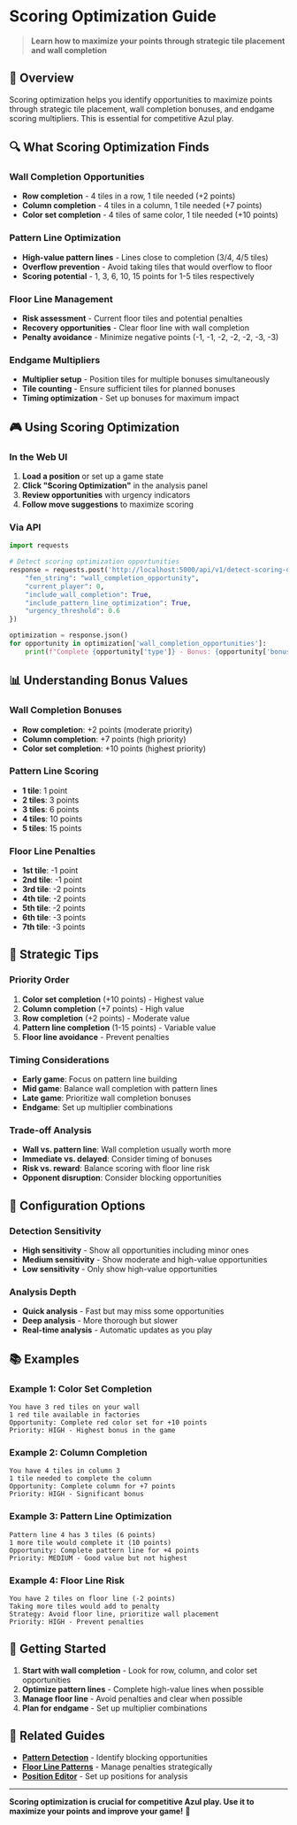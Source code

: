# Scoring Optimization Guide

> **Learn how to maximize your points through strategic tile placement and wall completion**

## 🎯 **Overview**

Scoring optimization helps you identify opportunities to maximize points through strategic tile placement, wall completion bonuses, and endgame scoring multipliers. This is essential for competitive Azul play.

## 🔍 **What Scoring Optimization Finds**

### **Wall Completion Opportunities**
- **Row completion** - 4 tiles in a row, 1 tile needed (+2 points)
- **Column completion** - 4 tiles in a column, 1 tile needed (+7 points)
- **Color set completion** - 4 tiles of same color, 1 tile needed (+10 points)

### **Pattern Line Optimization**
- **High-value pattern lines** - Lines close to completion (3/4, 4/5 tiles)
- **Overflow prevention** - Avoid taking tiles that would overflow to floor
- **Scoring potential** - 1, 3, 6, 10, 15 points for 1-5 tiles respectively

### **Floor Line Management**
- **Risk assessment** - Current floor tiles and potential penalties
- **Recovery opportunities** - Clear floor line with wall completion
- **Penalty avoidance** - Minimize negative points (-1, -1, -2, -2, -2, -3, -3)

### **Endgame Multipliers**
- **Multiplier setup** - Position tiles for multiple bonuses simultaneously
- **Tile counting** - Ensure sufficient tiles for planned bonuses
- **Timing optimization** - Set up bonuses for maximum impact

## 🎮 **Using Scoring Optimization**

### **In the Web UI**
1. **Load a position** or set up a game state
2. **Click "Scoring Optimization"** in the analysis panel
3. **Review opportunities** with urgency indicators
4. **Follow move suggestions** to maximize scoring

### **Via API**
```python
import requests

# Detect scoring optimization opportunities
response = requests.post('http://localhost:5000/api/v1/detect-scoring-optimization', json={
    "fen_string": "wall_completion_opportunity",
    "current_player": 0,
    "include_wall_completion": True,
    "include_pattern_line_optimization": True,
    "urgency_threshold": 0.6
})

optimization = response.json()
for opportunity in optimization['wall_completion_opportunities']:
    print(f"Complete {opportunity['type']} - Bonus: {opportunity['bonus_points']}")
```

## 📊 **Understanding Bonus Values**

### **Wall Completion Bonuses**
- **Row completion**: +2 points (moderate priority)
- **Column completion**: +7 points (high priority)
- **Color set completion**: +10 points (highest priority)

### **Pattern Line Scoring**
- **1 tile**: 1 point
- **2 tiles**: 3 points
- **3 tiles**: 6 points
- **4 tiles**: 10 points
- **5 tiles**: 15 points

### **Floor Line Penalties**
- **1st tile**: -1 point
- **2nd tile**: -1 point
- **3rd tile**: -2 points
- **4th tile**: -2 points
- **5th tile**: -2 points
- **6th tile**: -3 points
- **7th tile**: -3 points

## 🎯 **Strategic Tips**

### **Priority Order**
1. **Color set completion** (+10 points) - Highest value
2. **Column completion** (+7 points) - High value
3. **Row completion** (+2 points) - Moderate value
4. **Pattern line completion** (1-15 points) - Variable value
5. **Floor line avoidance** - Prevent penalties

### **Timing Considerations**
- **Early game**: Focus on pattern line building
- **Mid game**: Balance wall completion with pattern lines
- **Late game**: Prioritize wall completion bonuses
- **Endgame**: Set up multiplier combinations

### **Trade-off Analysis**
- **Wall vs. pattern line**: Wall completion usually worth more
- **Immediate vs. delayed**: Consider timing of bonuses
- **Risk vs. reward**: Balance scoring with floor line risk
- **Opponent disruption**: Consider blocking opportunities

## 🔧 **Configuration Options**

### **Detection Sensitivity**
- **High sensitivity** - Show all opportunities including minor ones
- **Medium sensitivity** - Show moderate and high-value opportunities
- **Low sensitivity** - Only show high-value opportunities

### **Analysis Depth**
- **Quick analysis** - Fast but may miss some opportunities
- **Deep analysis** - More thorough but slower
- **Real-time analysis** - Automatic updates as you play

## 📚 **Examples**

### **Example 1: Color Set Completion**
```
You have 3 red tiles on your wall
1 red tile available in factories
Opportunity: Complete red color set for +10 points
Priority: HIGH - Highest bonus in the game
```

### **Example 2: Column Completion**
```
You have 4 tiles in column 3
1 tile needed to complete the column
Opportunity: Complete column for +7 points
Priority: HIGH - Significant bonus
```

### **Example 3: Pattern Line Optimization**
```
Pattern line 4 has 3 tiles (6 points)
1 more tile would complete it (10 points)
Opportunity: Complete pattern line for +4 points
Priority: MEDIUM - Good value but not highest
```

### **Example 4: Floor Line Risk**
```
You have 2 tiles on floor line (-2 points)
Taking more tiles would add to penalty
Strategy: Avoid floor line, prioritize wall placement
Priority: HIGH - Prevent penalties
```

## 🚀 **Getting Started**

1. **Start with wall completion** - Look for row, column, and color set opportunities
2. **Optimize pattern lines** - Complete high-value lines when possible
3. **Manage floor line** - Avoid penalties and clear when possible
4. **Plan for endgame** - Set up multiplier combinations

## 📖 **Related Guides**

- **[Pattern Detection](pattern-detection.md)** - Identify blocking opportunities
- **[Floor Line Patterns](floor-line-patterns.md)** - Manage penalties strategically
- **[Position Editor](../competitive/position-editor.md)** - Set up positions for analysis

---

**Scoring optimization is crucial for competitive Azul play. Use it to maximize your points and improve your game!** 🎯 